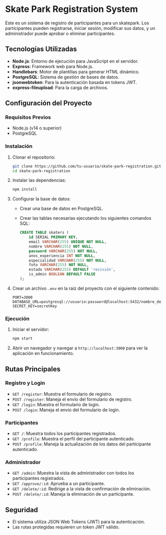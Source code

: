 # Skate Park Registration System

Este es un sistema de registro de participantes para un skatepark. Los participantes pueden registrarse, iniciar sesión, modificar sus datos, y un administrador puede aprobar o eliminar participantes.

## Tecnologías Utilizadas

- **Node.js**: Entorno de ejecución para JavaScript en el servidor.
- **Express**: Framework web para Node.js.
- **Handlebars**: Motor de plantillas para generar HTML dinámico.
- **PostgreSQL**: Sistema de gestión de bases de datos.
- **jsonwebtoken**: Para la autenticación basada en tokens JWT.
- **express-fileupload**: Para la carga de archivos.

## Configuración del Proyecto

### Requisitos Previos

- Node.js (v14 o superior)
- PostgreSQL

### Instalación

1. Clonar el repositorio:

    ```bash
    git clone https://github.com/tu-usuario/skate-park-registration.git
    cd skate-park-registration
    ```

2. Instalar las dependencias:

    ```bash
    npm install
    ```

3. Configurar la base de datos:

    - Crear una base de datos en PostgreSQL.
    - Crear las tablas necesarias ejecutando los siguientes comandos SQL:

      ```sql
      CREATE TABLE skaters (
          id SERIAL PRIMARY KEY,
          email VARCHAR(255) UNIQUE NOT NULL,
          nombre VARCHAR(255) NOT NULL,
          password VARCHAR(255) NOT NULL,
          anos_experiencia INT NOT NULL,
          especialidad VARCHAR(255) NOT NULL,
          foto VARCHAR(255) NOT NULL,
          estado VARCHAR(255) DEFAULT 'revisión',
          is_admin BOOLEAN DEFAULT FALSE
      );
      ```

4. Crear un archivo `.env` en la raíz del proyecto con el siguiente contenido:

    ```plaintext
    PORT=3000
    DATABASE_URL=postgresql://usuario:password@localhost:5432/nombre_de_tu_base_de_datos
    SECRET_KEY=secretKey
    ```

### Ejecución

1. Iniciar el servidor:

    ```bash
    npm start
    ```

2. Abrir un navegador y navegar a `http://localhost:3000` para ver la aplicación en funcionamiento.

## Rutas Principales

### Registro y Login

- `GET /register`: Muestra el formulario de registro.
- `POST /register`: Maneja el envío del formulario de registro.
- `GET /login`: Muestra el formulario de login.
- `POST /login`: Maneja el envío del formulario de login.

### Participantes

- `GET /`: Muestra todos los participantes registrados.
- `GET /profile`: Muestra el perfil del participante autenticado.
- `POST /profile`: Maneja la actualización de los datos del participante autenticado.

### Administrador

- `GET /admin`: Muestra la vista de administrador con todos los participantes registrados.
- `GET /approve/:id`: Aprueba a un participante.
- `GET /delete/:id`: Redirige a la vista de confirmación de eliminación.
- `POST /delete/:id`: Maneja la eliminación de un participante.

## Seguridad

- El sistema utiliza JSON Web Tokens (JWT) para la autenticación.
- Las rutas protegidas requieren un token JWT válido.

